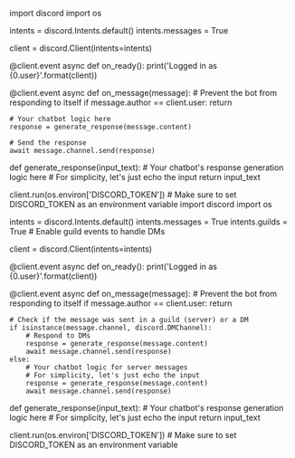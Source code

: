 import discord
import os

intents = discord.Intents.default()
intents.messages = True

client = discord.Client(intents=intents)

@client.event
async def on_ready():
    print('Logged in as {0.user}'.format(client))

@client.event
async def on_message(message):
    # Prevent the bot from responding to itself
    if message.author == client.user:
        return
    
    # Your chatbot logic here
    response = generate_response(message.content)
    
    # Send the response
    await message.channel.send(response)

def generate_response(input_text):
    # Your chatbot's response generation logic here
    # For simplicity, let's just echo the input
    return input_text

client.run(os.environ['DISCORD_TOKEN'])  # Make sure to set DISCORD_TOKEN as an environment variable
import discord
import os

intents = discord.Intents.default()
intents.messages = True
intents.guilds = True  # Enable guild events to handle DMs

client = discord.Client(intents=intents)

@client.event
async def on_ready():
    print('Logged in as {0.user}'.format(client))

@client.event
async def on_message(message):
    # Prevent the bot from responding to itself
    if message.author == client.user:
        return
    
    # Check if the message was sent in a guild (server) or a DM
    if isinstance(message.channel, discord.DMChannel):
        # Respond to DMs
        response = generate_response(message.content)
        await message.channel.send(response)
    else:
        # Your chatbot logic for server messages
        # For simplicity, let's just echo the input
        response = generate_response(message.content)
        await message.channel.send(response)

def generate_response(input_text):
    # Your chatbot's response generation logic here
    # For simplicity, let's just echo the input
    return input_text

client.run(os.environ['DISCORD_TOKEN'])  # Make sure to set DISCORD_TOKEN as an environment variable

